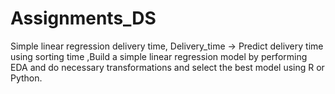# Assignments_DS
Simple linear regression delivery time, Delivery_time -> Predict delivery time using sorting time ,Build a simple linear regression model by performing EDA and do necessary transformations and select the best model using R or Python.

